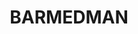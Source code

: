 ---
lastmod: '2025-04-06T06:05:20+00:00'
latitude: -34.121499
layout: suburb
longitude: 147.405434
postcode: '2668'
state: NSW
title: BARMEDMAN
url: /nsw/barmedman/
---